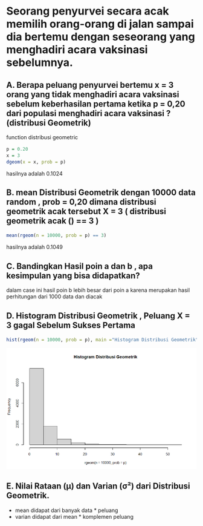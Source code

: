 # Seorang penyurvei secara acak memilih orang-orang di jalan sampai dia bertemu dengan seseorang yang menghadiri acara vaksinasi sebelumnya.

## A. Berapa peluang penyurvei bertemu x = 3 orang yang tidak menghadiri acara vaksinasi sebelum keberhasilan pertama ketika p = 0,20 dari populasi menghadiri acara vaksinasi ? (distribusi Geometrik)

function distribusi geometric
```r
p = 0.20
x = 3
dgeom(x = x, prob = p)
```
hasilnya adalah 0.1024

## B. mean Distribusi Geometrik dengan 10000 data random , prob = 0,20 dimana distribusi geometrik acak tersebut X = 3 ( distribusi geometrik acak () == 3 )
```r
mean(rgeom(n = 10000, prob = p) == 3)
```
hasilnya adalah 0.1049

## C. Bandingkan Hasil poin a dan b , apa kesimpulan yang bisa didapatkan?
dalam case ini hasil poin b lebih besar dari poin a karena merupakan hasil perhitungan dari 1000 data dan diacak

## D. Histogram Distribusi Geometrik , Peluang X = 3 gagal Sebelum Sukses Pertama
```r
hist(rgeom(n = 10000, prob = p), main ="Histogram Distribusi Geometrik")
```
![image](https://github.com/Marcellinom/P1_Probstat_B_5025201105/blob/main/soal1/Dist_geometric.png)

## E. Nilai Rataan (μ) dan Varian (σ²) dari Distribusi Geometrik.
- mean didapat dari banyak data * peluang
- varian didapat dari mean * komplemen peluang 
